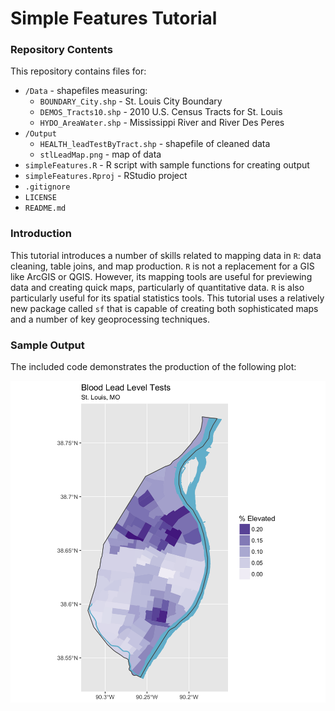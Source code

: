 # Simple Features Tutorial

### Repository Contents
This repository contains files for:
  - `/Data` - shapefiles measuring:
     - `BOUNDARY_City.shp` - St. Louis City Boundary
     - `DEMOS_Tracts10.shp` - 2010 U.S. Census Tracts for St. Louis
     - `HYDO_AreaWater.shp` - Mississippi River and River Des Peres
  - `/Output` 
     - `HEALTH_leadTestByTract.shp` - shapefile of cleaned data
     - `stlLeadMap.png` - map of data
  - `simpleFeatures.R` - R script with sample functions for creating output
  - `simpleFeatures.Rproj` - RStudio project
  - `.gitignore` 
  - `LICENSE`
  - `README.md`
 
### Introduction
This tutorial introduces a number of skills related to mapping data in `R`: data cleaning, table joins, and map production. `R` is not a replacement for a GIS like ArcGIS or QGIS. However, its mapping tools are useful for previewing data and creating quick maps, particularly of quantitative data. `R` is also particularly useful for its spatial statistics tools. This tutorial uses a relatively new package called `sf` that is capable of creating both sophisticated maps and a number of key geoprocessing techniques.

### Sample Output
The included code demonstrates the production of the following plot:

![leadMap](https://raw.githubusercontent.com/chris-prener/simpleFeatures/master/Output/stlLeadMap.png)